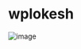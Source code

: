 # wplokesh
![image](https://github.com/user-attachments/assets/4caa6077-b4ef-47be-9b0f-dc6f286e0ffd)
